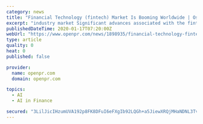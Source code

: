 ```yaml
---
category: news
title: "Financial Technology (fintech) Market Is Booming Worldwide | Oscar Insurance Corporation, Credit Karma, Kabbage, Atom Bank, Onfido"
excerpt: "industry market Significant advances associated with the fintech area are cryptography, Artificial Intelligence (AI), blockchain, biometrics and character the board, digital security, and robotic process automation (RPA). Noteworthy development will be seen in territories of AI and blockchain, drawing in significant ventures during the estimate ..."
publishedDateTime: 2020-01-17T07:20:00Z
webUrl: "https://www.openpr.com/news/1898935/financial-technology-fintech-market-is-booming-worldwide"
type: article
quality: 0
heat: 0
published: false

provider:
  name: openpr.com
  domain: openpr.com

topics:
  - AI
  - AI in Finance

secured: "3LilJicIHzumUVA192p8FK8DFuI6eFXgIb92LQGh+a5JiewXRQjMHaNDNL3TvY5QQsvy6TLwebgmU+crwK8K+i3sFJX3bJ9UCSofhxFHKiZiIegIrbK0uv7ajh5kFFHZ3VqyAmVKOjhxzbCt0PeQhy/5anabr1/forXLZQL6XxAEDJTLJqjSz2VVG1uC8ri7TOZVL359CbJkm65WXka7OdaAb0s6ymk9NAJ+zn5ZWj56nTWu77ZRKRGARKrDodY09VtkrP0oTW4VtFHBxW2jtV2Qbqxbg/aNr16AF27ggUZHcbwqvj6nvyW4x8VtQYzO;Qqmdb7Huve38y5YjoXp2Fw=="
---
```


